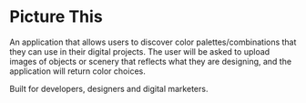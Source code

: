 # Picture This

An application that allows users to discover color palettes/combinations that they can use in their digital projects. The user will be asked to upload images of objects or scenery that reflects what they are designing, and the application will return color choices.

Built for developers, designers and digital marketers.
